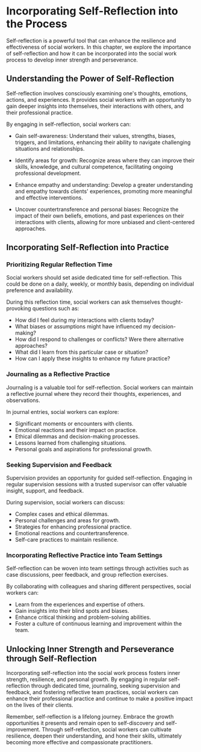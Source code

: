 Incorporating Self-Reflection into the Process
==========================================================

Self-reflection is a powerful tool that can enhance the resilience and effectiveness of social workers. In this chapter, we explore the importance of self-reflection and how it can be incorporated into the social work process to develop inner strength and perseverance.

Understanding the Power of Self-Reflection
------------------------------------------

Self-reflection involves consciously examining one's thoughts, emotions, actions, and experiences. It provides social workers with an opportunity to gain deeper insights into themselves, their interactions with others, and their professional practice.

By engaging in self-reflection, social workers can:

* Gain self-awareness: Understand their values, strengths, biases, triggers, and limitations, enhancing their ability to navigate challenging situations and relationships.

* Identify areas for growth: Recognize areas where they can improve their skills, knowledge, and cultural competence, facilitating ongoing professional development.

* Enhance empathy and understanding: Develop a greater understanding and empathy towards clients' experiences, promoting more meaningful and effective interventions.

* Uncover countertransference and personal biases: Recognize the impact of their own beliefs, emotions, and past experiences on their interactions with clients, allowing for more unbiased and client-centered approaches.

Incorporating Self-Reflection into Practice
-------------------------------------------

### Prioritizing Regular Reflection Time

Social workers should set aside dedicated time for self-reflection. This could be done on a daily, weekly, or monthly basis, depending on individual preference and availability.

During this reflection time, social workers can ask themselves thought-provoking questions such as:

* How did I feel during my interactions with clients today?
* What biases or assumptions might have influenced my decision-making?
* How did I respond to challenges or conflicts? Were there alternative approaches?
* What did I learn from this particular case or situation?
* How can I apply these insights to enhance my future practice?

### Journaling as a Reflective Practice

Journaling is a valuable tool for self-reflection. Social workers can maintain a reflective journal where they record their thoughts, experiences, and observations.

In journal entries, social workers can explore:

* Significant moments or encounters with clients.
* Emotional reactions and their impact on practice.
* Ethical dilemmas and decision-making processes.
* Lessons learned from challenging situations.
* Personal goals and aspirations for professional growth.

### Seeking Supervision and Feedback

Supervision provides an opportunity for guided self-reflection. Engaging in regular supervision sessions with a trusted supervisor can offer valuable insight, support, and feedback.

During supervision, social workers can discuss:

* Complex cases and ethical dilemmas.
* Personal challenges and areas for growth.
* Strategies for enhancing professional practice.
* Emotional reactions and countertransference.
* Self-care practices to maintain resilience.

### Incorporating Reflective Practice into Team Settings

Self-reflection can be woven into team settings through activities such as case discussions, peer feedback, and group reflection exercises.

By collaborating with colleagues and sharing different perspectives, social workers can:

* Learn from the experiences and expertise of others.
* Gain insights into their blind spots and biases.
* Enhance critical thinking and problem-solving abilities.
* Foster a culture of continuous learning and improvement within the team.

Unlocking Inner Strength and Perseverance through Self-Reflection
-----------------------------------------------------------------

Incorporating self-reflection into the social work process fosters inner strength, resilience, and personal growth. By engaging in regular self-reflection through dedicated time, journaling, seeking supervision and feedback, and fostering reflective team practices, social workers can enhance their professional practice and continue to make a positive impact on the lives of their clients.

Remember, self-reflection is a lifelong journey. Embrace the growth opportunities it presents and remain open to self-discovery and self-improvement. Through self-reflection, social workers can cultivate resilience, deepen their understanding, and hone their skills, ultimately becoming more effective and compassionate practitioners.
